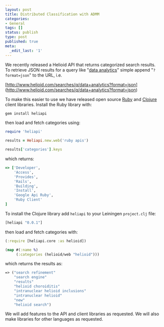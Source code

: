 ```yaml
---
layout: post
title: Distributed Classification with ADMM
categories:
- General
tags: []
status: publish
type: post
published: true
meta:
  _edit_last: '1'
---
```


We recently released a Helioid API that returns categorized search results.
To retrieve JSON results for a
query like "[data
analytics](http://www.helioid.com/searches/q/data+analytics)" simple append
"`?format=json`" to the URL, i.e.

[http://www.helioid.com/searches/q/data+analytics?format=json]
(http://www.helioid.com/searches/q/data+analytics?format=json)

To make this easier to use we have released open source
[Ruby](https://github.com/helioid/heliapi-rb) and
[Clojure](https://github.com/helioid/heliapi-clj) client libraries.
Install the Ruby library with:

```sh
gem install heliapi
```

then load and fetch categories using:

```ruby
require 'heliapi'

results = Heliapi.new.web('ruby apis')

results['categories'].keys
```

which returns:

```ruby
=> ['Developer',
    'Access',
    'Provides',
    'Rails',
    'Building',
    'Install',
    'Google Api Ruby',
    'Ruby Client'
]
```

To install the Clojure library add `heliapi` to your Leiningen `project.clj`
file:

```clojure
[heliapi "0.0.1"]
```

then load and fetch categories with:

```clojure
(:require [heliapi.core :as helioid])

(map #(:name %)
     (:categories (helioid/web "helioid")))
```

which returns the results as:

```clojure
=> ("search refinement"
    "search engine"
    "results"
    "helioid choroiditis"
    "intranuclear helioid inclusions"
    "intranuclear helioid"
    "new"
    "helioid search")
```

We will add features to the API and client libraries as requested.  We will
also make libraries for other languages as requested.
